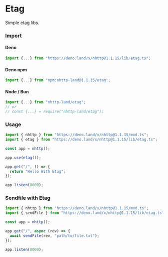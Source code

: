 # Etag
Simple etag libs.

### Import
#### Deno
```ts
import {...} from "https://deno.land/x/nhttp@1.1.15/lib/etag.ts";
```
#### Deno npm
```ts
import {...} from "npm:nhttp-land@1.1.15/etag";
```
#### Node / Bun
```ts
import {...} from "nhttp-land/etag";
// or
// const {...} = require("nhttp-land/etag");
```

### Usage
```ts
import { nhttp } from "https://deno.land/x/nhttp@1.1.15/mod.ts";
import { etag } from "https://deno.land/x/nhttp@1.1.15/lib/etag.ts";

const app = nhttp();

app.use(etag());

app.get("/", () => {
  return "Hello With Etag";
});

app.listen(8000);
```

### Sendfile with Etag
```ts
import { nhttp } from "https://deno.land/x/nhttp@1.1.15/mod.ts";
import { sendFile } from "https://deno.land/x/nhttp@1.1.15/lib/etag.ts";

const app = nhttp();

app.get("/", async (rev) => {
  await sendFile(rev, "path/to/file.txt");
});

app.listen(8000);
```